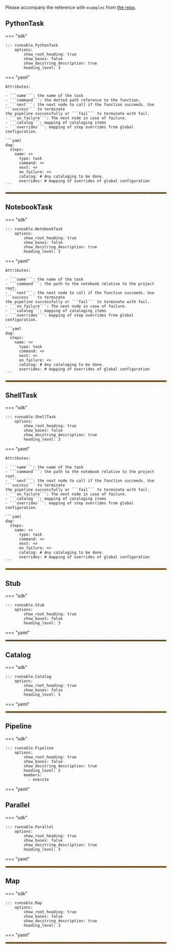 Please accompany the reference with  ```examples``` from
[the repo](https://github.com/AstraZeneca/runnable-core).



## PythonTask

=== "sdk"

    ::: runnable.PythonTask
        options:
            show_root_heading: true
            show_bases: false
            show_docstring_description: true
            heading_level: 3

=== "yaml"

    Attributes:

    - ```name```: the name of the task
    - ```command```: the dotted path reference to the function.
    - ```next```: the next node to call if the function succeeds. Use ```success``` to terminate
    the pipeline successfully or ```fail``` to terminate with fail.
    - ```on_failure```: The next node in case of failure.
    - ```catalog```: mapping of cataloging items
    - ```overrides```: mapping of step overrides from global configuration.

    ```yaml
    dag:
      steps:
        name: <>
          type: task
          command: <>
          next: <>
          on_failure: <>
          catalog: # Any cataloging to be done.
          overrides: # mapping of overrides of global configuration
    ```

<hr style="border:2px dotted orange">


## NotebookTask

=== "sdk"

    ::: runnable.NotebookTask
        options:
            show_root_heading: true
            show_bases: false
            show_docstring_description: true
            heading_level: 3

=== "yaml"

    Attributes:

    - ```name```: the name of the task
    - ```command```: the path to the notebook relative to the project root.
    - ```next```: the next node to call if the function succeeds. Use ```success``` to terminate
    the pipeline successfully or ```fail``` to terminate with fail.
    - ```on_failure```: The next node in case of failure.
    - ```catalog```: mapping of cataloging items
    - ```overrides```: mapping of step overrides from global configuration.

    ```yaml
    dag:
      steps:
        name: <>
          type: task
          command: <>
          next: <>
          on_failure: <>
          catalog: # Any cataloging to be done.
          overrides: # mapping of overrides of global configuration
    ```


<hr style="border:2px dotted orange">


## ShellTask

=== "sdk"

    ::: runnable.ShellTask
        options:
            show_root_heading: true
            show_bases: false
            show_docstring_description: true
            heading_level: 3

=== "yaml"

    Attributes:

    - ```name```: the name of the task
    - ```command```: the path to the notebook relative to the project root.
    - ```next```: the next node to call if the function succeeds. Use ```success``` to terminate
    the pipeline successfully or ```fail``` to terminate with fail.
    - ```on_failure```: The next node in case of failure.
    - ```catalog```: mapping of cataloging items
    - ```overrides```: mapping of step overrides from global configuration.

    ```yaml
    dag:
      steps:
        name: <>
          type: task
          command: <>
          next: <>
          on_failure: <>
          catalog: # Any cataloging to be done.
          overrides: # mapping of overrides of global configuration
    ```


<hr style="border:2px dotted orange">

## Stub

=== "sdk"

    ::: runnable.Stub
        options:
            show_root_heading: true
            show_bases: false
            heading_level: 3

=== "yaml"



<hr style="border:2px dotted orange">


## Catalog

=== "sdk"

    ::: runnable.Catalog
        options:
            show_root_heading: true
            show_bases: false
            heading_level: 3

=== "yaml"



<hr style="border:2px dotted orange">



## Pipeline

=== "sdk"

    ::: runnable.Pipeline
        options:
            show_root_heading: true
            show_bases: false
            show_docstring_description: true
            heading_level: 3
            members:
              - execute

=== "yaml"



## Parallel


=== "sdk"

    ::: runnable.Parallel
        options:
            show_root_heading: true
            show_bases: false
            show_docstring_description: true
            heading_level: 3

=== "yaml"



<hr style="border:2px dotted orange">

## Map

=== "sdk"

    ::: runnable.Map
        options:
            show_root_heading: true
            show_bases: false
            show_docstring_description: true
            heading_level: 3

=== "yaml"

<hr style="border:2px dotted orange">

